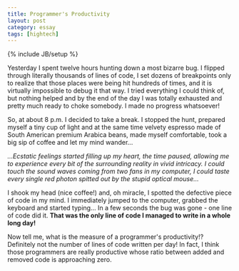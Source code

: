 ```yaml
---
title: Programmer's Productivity
layout: post
category: essay
tags: [hightech]
---
```

{% include JB/setup %}

Yesterday I spent twelve hours hunting down a most bizarre bug. I
flipped through literally thousands of lines of code, I set dozens of
breakpoints only to realize that those places were being hit hundreds of
times, and it is virtually impossible to debug it that way. I tried
everything I could think of, but nothing helped and by the end of the
day I was totally exhausted and pretty much ready to choke somebody. I
made no progress whatsoever!

So, at about 8 p.m. I decided to take a break. I stopped the hunt,
prepared myself a tiny cup of light and at the same time velvety
espresso made of South American premium Arabica beans, made myself
comfortable, took a big sip of coffee and let my mind wander...

*...Ecstatic feelings started filling up my heart, the time paused,
allowing me to experience every bit of the surrounding reality in vivid
intricacy. I could touch the sound waves coming from two fans in my
computer, I could taste every single red photon spitted out by the
stupid optical mouse...*

I shook my head (nice coffee!) and, oh miracle, I spotted the defective
piece of code in my mind. I immediately jumped to the computer, grabbed
the keyboard and started typing... In a few seconds the bug was gone -
one line of code did it. **That was the only line of code I managed to
write in a whole long day!**

Now tell me, what is the measure of a programmer's productivity!?
Definitely not the number of lines of code written per day! In fact, I
think those programmers are really productive whose ratio between added
and removed code is approaching zero.
